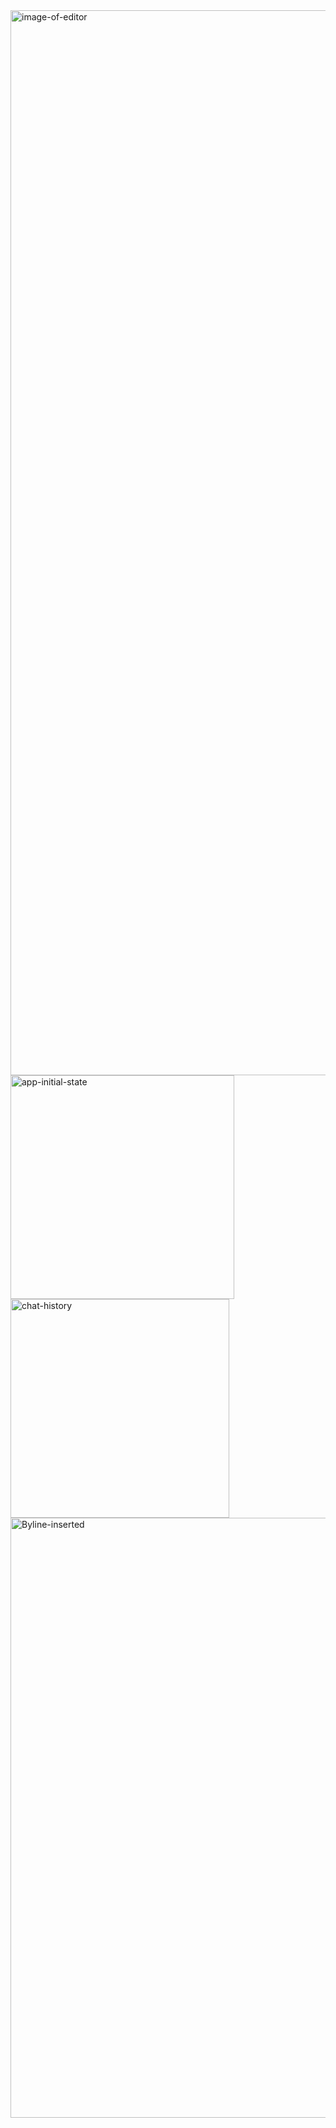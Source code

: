 
<img width="1704" alt="image-of-editor" src="https://github.com/ravenruckus/contentful-ai/assets/7894424/283aaac2-f094-4198-9406-5a5aee8eaed9">




<img width="358" alt="app-initial-state" src="https://github.com/ravenruckus/contentful-ai/assets/7894424/c0339177-3a70-4102-92d1-d375a9a2f2ef">


<img width="350" alt="chat-history" src="https://github.com/ravenruckus/contentful-ai/assets/7894424/ef7746da-ab66-45ad-9ad8-6cc17cc6eea0">


<img width="960" alt="Byline-inserted" src="https://github.com/ravenruckus/contentful-ai/assets/7894424/eb914322-a2e3-4bb4-ab96-eed8def04ea6">
